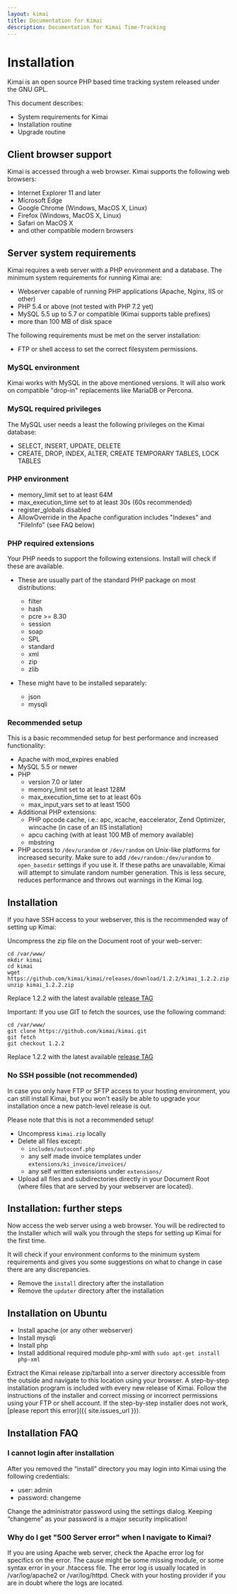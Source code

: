 ```yaml
---
layout: kimai
title: Documentation for Kimai
description: Documentation for Kimai Time-Tracking
---
```

# Installation

Kimai is an open source PHP based time tracking system released under the GNU GPL.

This document describes:

* System requirements for Kimai
* Installation routine
* Upgrade routine

## Client browser support

Kimai is accessed through a web browser. Kimai supports the following web browsers:

* Internet Explorer 11 and later
* Microsoft Edge
* Google Chrome (Windows, MacOS X, Linux)
* Firefox (Windows, MacOS X, Linux)
* Safari on MacOS X
* and other compatible modern browsers

## Server system requirements

Kimai requires a web server with a PHP environment and a database. The minimum
system requirements for running Kimai are:

* Webserver capable of running PHP applications (Apache, Nginx, IIS or other)
* PHP 5.4 or above (not tested with PHP 7.2 yet)
* MySQL 5.5 up to 5.7 or compatible (Kimai supports table prefixes)
* more than 100 MB of disk space

The following requirements must be met on the server installation:

* FTP or shell access to set the correct filesystem permissions.


### MySQL environment

Kimai works with MySQL in the above mentioned versions. It will also work on
compatible "drop-in" replacements like MariaDB or Percona.

### MySQL required privileges

The MySQL user needs a least the following privileges on the Kimai database:

* SELECT, INSERT, UPDATE, DELETE
* CREATE, DROP, INDEX, ALTER, CREATE TEMPORARY TABLES, LOCK TABLES

### PHP environment

* memory_limit set to at least 64M
* max_execution_time set to at least 30s (60s recommended)
* register_globals disabled
* AllowOverride in the Apache configuration includes "Indexes" and "FileInfo"
  (see FAQ below)

### PHP required extensions

Your PHP needs to support the following extensions. Install will
check if these are available.

* These are usually part of the standard PHP package on most distributions:
  * filter
  * hash
  * pcre >= 8.30
  * session
  * soap
  * SPL
  * standard
  * xml
  * zip
  * zlib

* These might have to be installed separately:
  * json
  * mysqli

### Recommended setup

This is a basic recommended setup for best performance and increased
functionality:

* Apache with mod_expires enabled
* MySQL 5.5 or newer
* PHP
  * version 7.0 or later
  * memory_limit set to at least 128M
  * max_execution_time set to at least 60s
  * max_input_vars set to at least 1500
* Additional PHP extensions:
  * PHP opcode cache, i.e.: apc, xcache, eaccelerator, Zend Optimizer, wincache (in case of an IIS installation)
  * apcu caching (with at least 100 MB of memory available)
  * mbstring
* PHP access to `/dev/urandom` or `/dev/random` on Unix-like platforms for
  increased security. Make sure to add `/dev/random:/dev/urandom` to
  `open_basedir` settings if you use it. If these paths are unavailable, Kimai
  will attempt to simulate random number generation. This is less secure,
  reduces performance and throws out warnings in the Kimai log.

## Installation

If you have SSH access to your webserver, this is the recommended way of setting up Kimai:

Uncompress the zip file on the Document root of your web-server:

```
cd /var/www/
mkdir kimai
cd kimai
wget https://github.com/kimai/kimai/releases/download/1.2.2/kimai_1.2.2.zip
unzip kimai_1.2.2.zip
```
Replace 1.2.2 with the latest available [release TAG](https://github.com/kimai/kimai/releases)


Important: If you use GIT to fetch the sources, use the following command:

```
cd /var/www/
git clone https://github.com/kimai/kimai.git
git fetch
git checkout 1.2.2
```
Replace 1.2.2 with the latest available [release TAG](https://github.com/kimai/kimai/releases)

### No SSH possible (not recommended)

In case you only have FTP or SFTP access to your hosting environment, you
can still install Kimai, but you won't easily be able to upgrade your
installation once a new patch-level release is out.

Please note that this is not a recommended setup!

* Uncompress `kimai.zip` locally
* Delete all files except:
  * `includes/autoconf.php`
  * any self made invoice templates under `extensions/ki_invoice/invoices/`
  * any self written extensions under `extensions/`
* Upload all files and subdirectories directly in your Document Root
  (where files that are served by your webserver are located).

## Installation: further steps

Now access the web server using a web browser. You will be redirected to the
Installer which will walk you through the steps for setting up Kimai for
the first time.

It will check if your environment conforms to the minimum system requirements
and gives you some suggestions on what to change in case there are any
discrepancies.

* Remove the `install` directory after the installation
* Remove the `updater` directory after the installation


## Installation on Ubuntu

* Install apache (or any other webserver)
* Install mysqli
* Install php
* Install additional required module php-xml with `sudo apt-get install php-xml`

Extract the Kimai release zip/tarball into a server directory accessible from the outside and navigate to this location using your browser. A step-by-step installation program is included with every new release of Kimai. Follow the instructions of the installer and correct missing or incorrect permissions using your FTP or shell account. 
If the step-by-step installer does not work, [please report this error]({{ site.issues_url }}).


## Installation FAQ

### I cannot login after installation

After you removed the “install” directory you may login into Kimai using the following credentials:

* user: admin
* password: changeme

Change the administrator password using the settings dialog. Keeping “changeme” as your password is a major security implication!

### Why do I get "500 Server error" when I navigate to Kimai?

If you are using Apache web server, check the Apache error log for specifics
on the error. The cause might be some missing module, or some syntax error
in your .htaccess file. The error log is usually located in /var/log/apache2
or /var/log/httpd. Check with your hosting provider if you are in doubt
where the logs are located.